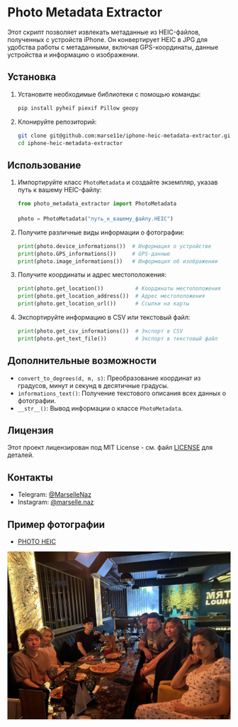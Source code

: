 # Photo Metadata Extractor

Этот скрипт позволяет извлекать метаданные из HEIC-файлов, полученных с устройств iPhone. Он конвертирует HEIC в JPG для удобства работы с метаданными, включая GPS-координаты, данные устройства и информацию о изображении.

## Установка

1. Установите необходимые библиотеки с помощью команды:

   ```bash
   pip install pyheif piexif Pillow geopy
   ```

2. Клонируйте репозиторий:

   ```bash
   git clone git@github.com:marse11e/iphone-heic-metadata-extractor.git
   cd iphone-heic-metadata-extractor
   ```

## Использование

1. Импортируйте класс `PhotoMetadata` и создайте экземпляр, указав путь к вашему HEIC-файлу:

   ```python
   from photo_metadata_extractor import PhotoMetadata

   photo = PhotoMetadata("путь_к_вашему_файлу.HEIC")
   ```

2. Получите различные виды информации о фотографии:

   ```python
   print(photo.device_informations())  # Информация о устройстве
   print(photo.GPS_informations())     # GPS-данные
   print(photo.image_informations())   # Информация об изображении
   ```

3. Получите координаты и адрес местоположения:

   ```python
   print(photo.get_location())          # Координаты местоположения
   print(photo.get_location_address())  # Адрес местоположения
   print(photo.get_location_url())      # Ссылки на карты
   ```

4. Экспортируйте информацию в CSV или текстовый файл:

   ```python
   print(photo.get_csv_informations())  # Экспорт в CSV
   print(photo.get_text_file())         # Экспорт в текстовый файл
   ```

## Дополнительные возможности

- `convert_to_degrees(d, m, s)`: Преобразование координат из градусов, минут и секунд в десятичные градусы.
- `informations_text()`: Получение текстового описания всех данных о фотографии.
- `__str__()`: Вывод информации о классе `PhotoMetadata`.

## Лицензия

Этот проект лицензирован под MIT License - см. файл [LICENSE](LICENSE) для деталей.

## Контакты

- Telegram: [@MarselleNaz](https://t.me/MarselleNaz)
- Instagram: [@marselle.naz](https://instagram.com/marselle.naz)

## Пример фотографии

- [PHOTO HEIC](IMG_8850.HEIC)
<img src='temp/IMG_8850.jpg' />